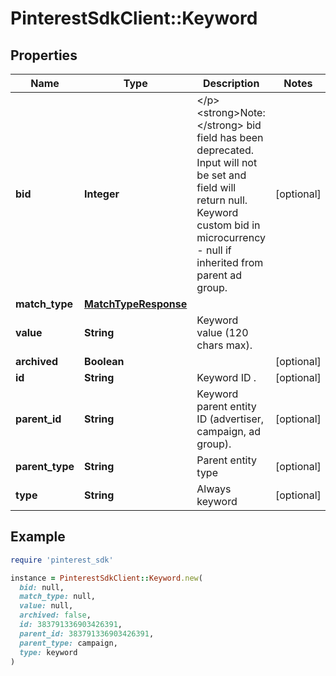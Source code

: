# PinterestSdkClient::Keyword

## Properties

| Name | Type | Description | Notes |
| ---- | ---- | ----------- | ----- |
| **bid** | **Integer** | &lt;/p&gt;&lt;strong&gt;Note:&lt;/strong&gt; bid field has been deprecated. Input will not be set and field will return null. Keyword custom bid in microcurrency - null if inherited from parent ad group. | [optional] |
| **match_type** | [**MatchTypeResponse**](MatchTypeResponse.md) |  |  |
| **value** | **String** | Keyword value (120 chars max). |  |
| **archived** | **Boolean** |  | [optional] |
| **id** | **String** | Keyword ID . | [optional] |
| **parent_id** | **String** | Keyword parent entity ID (advertiser, campaign, ad group). | [optional] |
| **parent_type** | **String** | Parent entity type | [optional] |
| **type** | **String** | Always keyword | [optional] |

## Example

```ruby
require 'pinterest_sdk'

instance = PinterestSdkClient::Keyword.new(
  bid: null,
  match_type: null,
  value: null,
  archived: false,
  id: 383791336903426391,
  parent_id: 383791336903426391,
  parent_type: campaign,
  type: keyword
)
```


